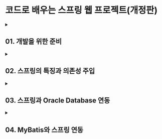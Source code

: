 # 코드로 배우는 스프링 웹 프로젝트(개정판)

<details>
  <summary><h2>01. 개발을 위한 준비</h2></summary>

  > 1.1  개발 환경설정
  1.2  스프링 프로젝트 생성<br>
  1.3  Tomcat을 이용한 프로젝트 실행 확인<br>
  1.4  Lombok 라이브러리 설치<br>
  1.5  JavaConfiguratin을 하는 경우<br>
</details>

<details>
  <summary><h2>02. 스프링의 특징과 의존성 주입</h2></summary>
  
  > 2.1 스프링 프레임워크의 간략한 역사<br>
  2.2 의존성 주입 테스트<br>
  2.3 스프링이 동작하면서 생기는 일<br>
  2.4 스프링 4.3 이후 단일 생성자와 목시적 자동 주입
</details>
  
<details>
  <summary><h2>03. 스프링과 Oracle Database 연동 </h2></summary>

  > 3.1 오라클 설치<br>
  3.2 SQL Developer 설치<br>
  3.3 프로젝트의 JDBC 연결<br>
  3.4 커넥션 풀 설정
</details>

<details>
  <summary><h2>04. MyBatis와 스프링 연동</h2></summary>
  
  > 4.1 MyBatis<br>
  4.2 스프링과의 연동 처리<br>
  4.3 log4jdbc-log4j2 설정
</details>
